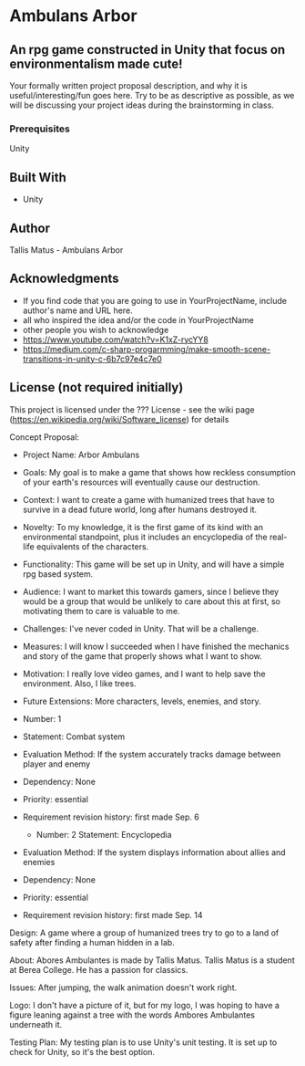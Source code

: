 # Ambulans Arbor
## An rpg game constructed in Unity that focus on environmentalism made cute!

Your formally written project proposal description, and why it is useful/interesting/fun goes here. Try to be as descriptive as possible, as we will be discussing your project ideas during the brainstorming in class.

### Prerequisites

Unity

## Built With

- Unity

## Author

Tallis Matus - Ambulans Arbor

## Acknowledgments

- If you find code that you are going to use in YourProjectName, include author's name and URL here.
- all who inspired the idea and/or the code in YourProjectName
- other people you wish to acknowledge
- https://www.youtube.com/watch?v=K1xZ-rycYY8 
- https://medium.com/c-sharp-progarmming/make-smooth-scene-transitions-in-unity-c-6b7c97e4c7e0

## License (not required initially)

This project is licensed under the ??? License - see the wiki page (https://en.wikipedia.org/wiki/Software_license) for details


Concept Proposal:
  - Project Name: Arbor Ambulans
  - Goals: My goal is to make a game that shows how reckless consumption of your earth's resources will eventually
  cause our destruction.
  - Context: I want to create a game with humanized trees that have to survive in a dead future world, long after humans
  destroyed it.
  - Novelty: To my knowledge, it is the first game of its kind with an environmental standpoint, plus it includes
  an encyclopedia of the real-life equivalents of the characters.
  - Functionality: This game will be set up in Unity, and will have a simple rpg based system.
  - Audience: I want to market this towards gamers, since I believe they would be a group that would be unlikely
  to care about this at first, so motivating them to care is valuable to me.
  - Challenges: I've never coded in Unity. That will be a challenge.
  - Measures: I will know I succeeded when I have finished the mechanics and story of the game that properly shows
  what I want to show.
  - Motivation: I really love video games, and I want to help save the environment. Also, I like trees.
  - Future Extensions: More characters, levels, enemies, and story.

  - Number: 1
- Statement: Combat system
- Evaluation Method: If the system accurately tracks damage between player and enemy
- Dependency: None
- Priority: essential
- Requirement revision history: first made Sep. 6
  - Number: 2
  Statement: Encyclopedia
- Evaluation Method: If the system displays information about allies and enemies
- Dependency: None
- Priority: essential
- Requirement revision history: first made Sep. 14

Design:
A game where a group of humanized trees try to go to a land of safety after finding a human hidden in a lab.

About:
Abores Ambulantes is made by Tallis Matus. Tallis Matus is a student at Berea College. He has a passion for classics.

Issues:
After jumping, the walk animation doesn't work right.

Logo:
I don't have a picture of it, but for my logo, I was hoping to have a figure leaning against a tree with the words
Ambores Ambulantes underneath it.

Testing Plan:
My testing plan is to use Unity's unit testing. It is set up to check for Unity, so it's the best option.


